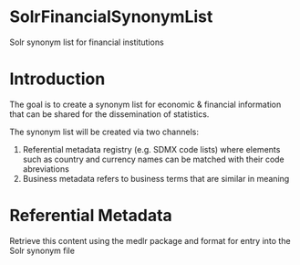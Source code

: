 # SolrFinancialSynonymList
Solr synonym list for financial institutions
# Introduction
The goal is to create a synonym list for economic & financial information that can be shared for the dissemination of statistics.

The synonym list will be created via two channels: 
1. Referential metadata registry (e.g. SDMX code lists) where elements such as country and currency names can be matched with their code abreviations
2. Business metadata refers to business terms that are similar in meaning


# Referential Metadata
Retrieve this content using the medlr package and format for entry into the Solr synonym file